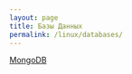 ```yaml
---
layout: page
title: Базы Данных
permalink: /linux/databases/
---
```



[MongoDB](/linux/databases/mongodb/)
